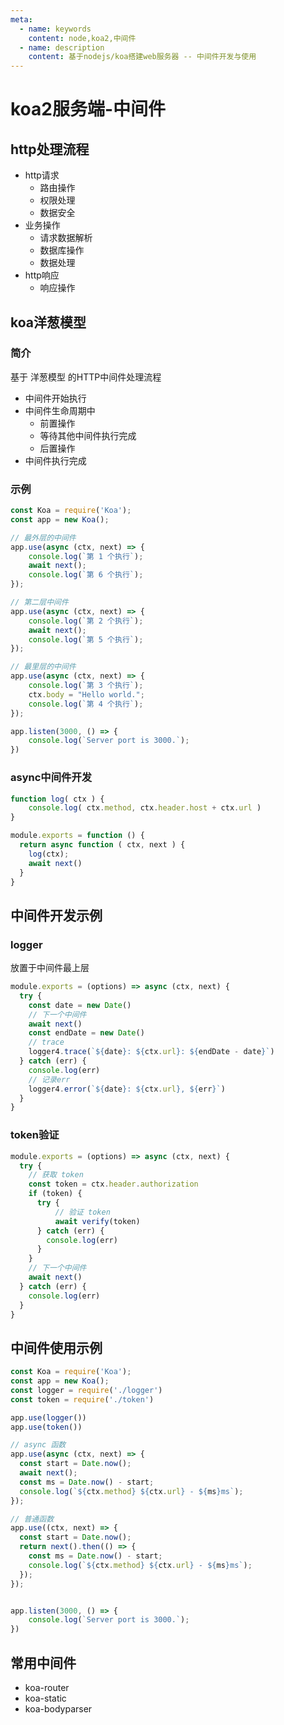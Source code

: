 ```yaml
---
meta:
  - name: keywords
    content: node,koa2,中间件
  - name: description
    content: 基于nodejs/koa搭建web服务器 -- 中间件开发与使用
---
```


# koa2服务端-中间件

## http处理流程

* http请求
  * 路由操作
  * 权限处理
  * 数据安全
* 业务操作
  * 请求数据解析
  * 数据库操作
  * 数据处理
* http响应
  * 响应操作

## koa洋葱模型

### 简介

基于 洋葱模型 的HTTP中间件处理流程

* 中间件开始执行
* 中间件生命周期中
  * 前置操作
  * 等待其他中间件执行完成
  * 后置操作
* 中间件执行完成

### 示例

```js
const Koa = require('Koa');
const app = new Koa();

// 最外层的中间件
app.use(async (ctx, next) => {
    console.log(`第 1 个执行`);
    await next();
    console.log(`第 6 个执行`);
});

// 第二层中间件
app.use(async (ctx, next) => {
    console.log(`第 2 个执行`);
    await next();
    console.log(`第 5 个执行`);
});

// 最里层的中间件
app.use(async (ctx, next) => {
    console.log(`第 3 个执行`);
    ctx.body = "Hello world.";
    console.log(`第 4 个执行`);
});

app.listen(3000, () => {
    console.log(`Server port is 3000.`);
})
```

### async中间件开发

```js
function log( ctx ) {
    console.log( ctx.method, ctx.header.host + ctx.url )
}

module.exports = function () {
  return async function ( ctx, next ) {
    log(ctx);
    await next()
  }
}
```

## 中间件开发示例

### logger

放置于中间件最上层

``` js
module.exports = (options) => async (ctx, next) {
  try {
    const date = new Date()
    // 下一个中间件
    await next()
    const endDate = new Date()
    // trace
    logger4.trace(`${date}: ${ctx.url}: ${endDate - date}`)
  } catch (err) {
    console.log(err)
    // 记录err
    logger4.error(`${date}: ${ctx.url}, ${err}`)
  }
}

```

### token验证

``` js
module.exports = (options) => async (ctx, next) {
  try {
    // 获取 token
    const token = ctx.header.authorization
    if (token) {
      try {
          // 验证 token
          await verify(token)
      } catch (err) {
        console.log(err)
      }
    }
    // 下一个中间件
    await next()
  } catch (err) {
    console.log(err)
  }
}

```


## 中间件使用示例

```js
const Koa = require('Koa');
const app = new Koa();
const logger = require('./logger')
const token = require('./token')

app.use(logger())
app.use(token())

// async 函数
app.use(async (ctx, next) => {
  const start = Date.now();
  await next();
  const ms = Date.now() - start;
  console.log(`${ctx.method} ${ctx.url} - ${ms}ms`);
});

// 普通函数
app.use((ctx, next) => {
  const start = Date.now();
  return next().then(() => {
    const ms = Date.now() - start;
    console.log(`${ctx.method} ${ctx.url} - ${ms}ms`);
  });
});


app.listen(3000, () => {
    console.log(`Server port is 3000.`);
})
```

## 常用中间件

* koa-router
* koa-static
* koa-bodyparser